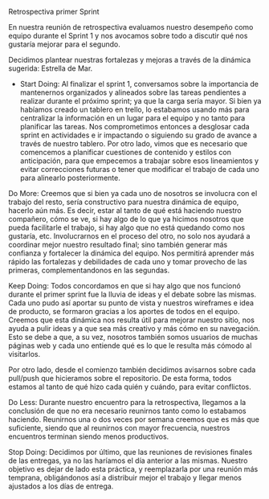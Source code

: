 
Retrospectiva primer Sprint

En nuestra reunión de retrospectiva evaluamos nuestro desempeño como equipo durante el Sprint 1 y nos avocamos sobre todo a discutir qué nos gustaría mejorar para el segundo.


Decidimos plantear nuestras fortalezas y mejoras a través de la dinámica sugerida: Estrella de Mar.

- Start Doing: Al finalizar el sprint 1, conversamos sobre la importancia de mantenernos organizados y alineados sobre las tareas pendientes a realizar durante el próximo sprint; ya que la carga sería mayor. Si bien ya habíamos creado un tablero en trello, lo estabamos usando más para centralizar la información en un lugar para el equipo y no tanto para planificar las tareas. Nos comprometimos entonces a desglosar cada sprint en actividades e ir impactando o siguiendo su grado de avance a través de nuestro tablero. 
Por otro lado, vimos que es necesario que comencemos a planificar cuestiones de contenido y estilos con anticipación, para que empecemos a trabajar sobre esos lineamientos y evitar correcciones futuras o tener que modificar el trabajo de cada uno para alinearlo posteriormente.

Do More: Creemos que si bien ya cada uno de nosotros se involucra con el trabajo del resto, sería constructivo para nuestra dinámica de equipo, hacerlo aún más. Es decir, estar al tanto de qué está haciendo nuestro compañero, cómo se ve, si hay algo de lo que ya hicimos nosotros que pueda facilitarle el trabajo, si hay algo que no está quedando como nos gustaría, etc. 
Involucrarnos en el proceso del otro, no solo nos ayudará a coordinar mejor nuestro resultado final; sino también generar más confianza y fortalecer la dinámica del equipo. Nos permitirá aprender más rápido las fortalezas y debilidades de cada uno y tomar provecho de las primeras, complementandonos en las segundas.

Keep Doing: Todos concordamos en que si hay algo que nos funcionó durante el primer sprint fue la lluvia de ideas y el debate sobre las mismas. Cada uno pudo así aportar su punto de vista y nuestros wireframes e idea de producto, se formaron gracias a los aportes de todos en el equipo. Creemos que esta dinámica nos resulta útil para mejorar nuestro sitio, nos ayuda a pulir ideas y a que sea más creativo y más cómo en su navegación. Esto se debe a que, a su vez, nosotros también somos usuarios de muchas páginas web y cada uno entiende qué es lo que le resulta más cómodo al visitarlos.

Por otro lado, desde el comienzo también decidimos avisarnos sobre cada pull/push que hicieramos sobre el repositorio. De esta forma, todos estamos al tanto de qué hizo cada quién y cuándo, para evitar conflictos.



Do Less: Durante nuestro encuentro para la retrospectiva, llegamos a la conclusión de que no era necesario reunirnos tanto como lo estabamos haciendo. Reunirnos una o dos veces por semana creemos que es más que suficiente, siendo que al reunirnos con mayor frecuencia, nuestros encuentros terminan siendo menos productivos.


Stop Doing: Decidimos por último, que las reuniones de revisiones finales de las entregas, ya no las haríamos el día anterior a las mismas. Nuestro objetivo es dejar de lado esta práctica, y reemplazarla por una reunión más temprana, obligándonos así a distribuir mejor el trabajo y llegar menos ajustados a los días de entrega.
